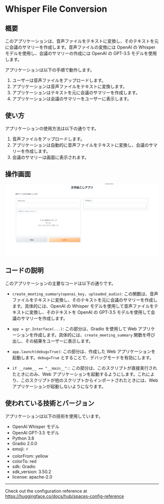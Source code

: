 # Whisper File Conversion

## 概要

このアプリケーションは、音声ファイルをテキストに変換し、そのテキストを元に会議のサマリーを作成します。音声ファイルの変換には OpenAI の Whisper モデルを使用し、会議のサマリーの作成には OpenAI の GPT-3.5 モデルを使用します。

アプリケーションは以下の手順で動作します。

1. ユーザーは音声ファイルをアップロードします。
2. アプリケーションは音声ファイルをテキストに変換します。
3. アプリケーションはテキストを元に会議のサマリーを作成します。
4. アプリケーションは会議のサマリーをユーザーに表示します。

## 使い方

アプリケーションの使用方法は以下の通りです。

1. 音声ファイルをアップロードします。
2. アプリケーションは自動的に音声ファイルをテキストに変換し、会議のサマリーを作成します。
3. 会議のサマリーは画面に表示されます。

## 操作画面

![Input Interface](inputinterface.png)

## コードの説明

このアプリケーションの主要なコードは以下の通りです。

- `create_meeting_summary(openai_key, uploaded_audio)`: この関数は、音声ファイルをテキストに変換し、そのテキストを元に会議のサマリーを作成します。具体的には、OpenAI の Whisper モデルを使用して音声ファイルをテキストに変換し、そのテキストを OpenAI の GPT-3.5 モデルを使用して会議のサマリーを作成します。

- `app = gr.Interface(...)`: この部分は、Gradio を使用して Web アプリケーションを作成します。具体的には、`create_meeting_summary` 関数を呼び出し、その結果をユーザーに表示します。

- `app.launch(debug=True)`: この部分は、作成した Web アプリケーションを起動します。`debug=True` とすることで、デバッグモードを有効にします。

- `if __name__ == "__main__":`: この部分は、このスクリプトが直接実行されたときにのみ、Web アプリケーションを起動するようにします。これにより、このスクリプトが他のスクリプトからインポートされたときには、Web アプリケーションが起動しないようになります。

## 使われている技術とバージョン

アプリケーションは以下の技術を使用しています。

- OpenAI Whisper モデル
- OpenAI GPT-3.5 モデル
- Python 3.8
- Gradio 2.0.0
- emoji: ⚡
- colorFrom: yellow
- colorTo: red
- sdk: Gradio
- sdk_version: 3.50.2
- license: apache-2.0

---

Check out the configuration reference at https://huggingface.co/docs/hub/spaces-config-reference
